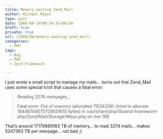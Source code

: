 ```yaml
---
title: Memory wasting Zend_Mail
author: Michael Mayer
type: post
date: 2008-08-19T00:54:51+00:00
draft: true
private: true
url: /2008/08/memory-wasting-zend_mail/
categories:
  - PHP
tags:
  - Bug
  - PHP
  - Zend Framework

---
```

I just wrote a small script to manage my mails&#8230; turns out that Zend_Mail uses some special trick that causes a fatal error:

> Reading 3274 messages&#8230;
> 
> Fatal error: Out of memory (allocated 11534336) (tried to allocate 18446744073709551615 bytes) in /usr/share/php/libzend-framework-php/Zend/Mail/Storage/Mbox.php on line 198

That&#8217;s around 17179869183 TB of memory&#8230; to read 3274 mails&#8230; makes 5247363 TB per message&#8230; not bad ;)